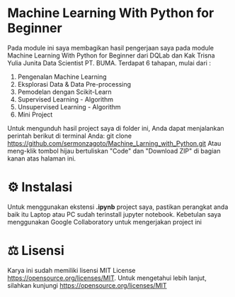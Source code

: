 # Machine Learning With Python for Beginner
Pada module ini saya membagikan hasil pengerjaan saya pada module Machine Learning With Python for Beginner dari DQLab dan Kak Trisna Yulia Junita Data Scientist PT. BUMA. Terdapat 6 tahapan, mulai dari :
1. Pengenalan Machine Learning
2. Eksplorasi Data & Data Pre-processing
3. Pemodelan dengan Scikit-Learn
4. Supervised Learning - Algorithm
5. Unsupervised Learning - Algorithm
6. Mini Project

Untuk mengunduh hasil project saya di folder ini, Anda dapat menjalankan perintah berikut di terminal Anda:
git clone https://github.com/sermonzagoto/Machine_Larning_with_Python.git
Atau meng-klik tombol hijau bertuliskan "Code" dan "Download ZIP" di bagian kanan atas halaman ini.

# ⚙️ Instalasi
Untuk menggunakan ekstensi **.ipynb** project saya, pastikan perangkat anda baik itu Laptop atau PC sudah terinstall jupyter notebook. Kebetulan saya menggunakan Google Collaboratory untuk mengerjakan project ini

# ⚖️ Lisensi
Karya ini sudah memiliki lisensi MIT License https://opensource.org/licenses/MIT. Untuk mengetahui lebih lanjut, silahkan kunjungi https://opensource.org/licenses/MIT
